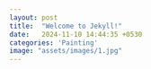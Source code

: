 ```yaml
---
layout: post
title:  "Welcome to Jekyll!"
date:   2024-11-10 14:44:35 +0530
categories: 'Painting'
image: "assets/images/1.jpg"
---
```

